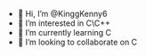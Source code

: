 - 👋 Hi, I’m @KinggKenny6
- 👀 I’m interested in C\C++
- 🌱 I’m currently learning C
- 💞️ I’m looking to collaborate on C


<!---
KinggKenny6/KinggKenny6 is a ✨ special ✨ repository because its `README.md` (this file) appears on your GitHub profile.
You can click the Preview link to take a look at your changes.
--->
